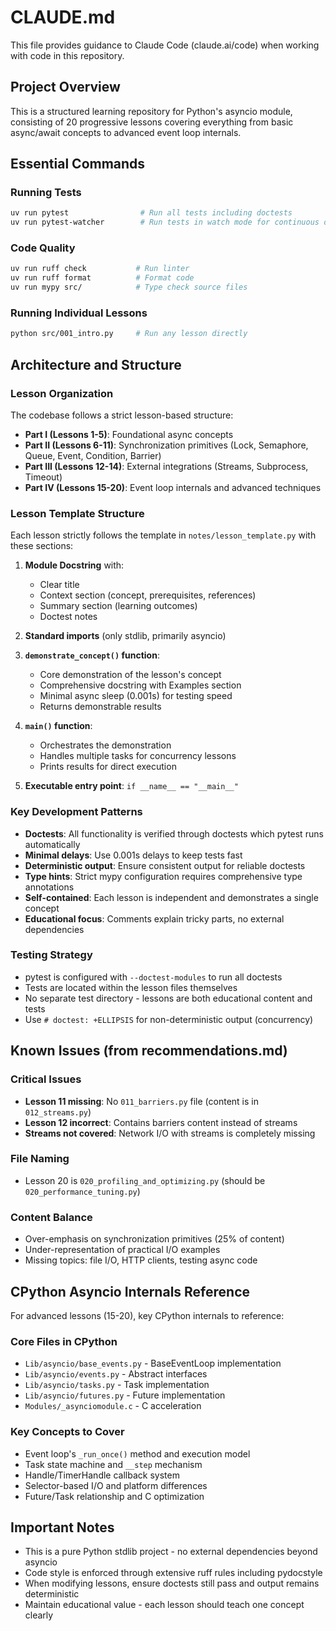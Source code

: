 # CLAUDE.md

This file provides guidance to Claude Code (claude.ai/code) when working with code in this repository.

## Project Overview

This is a structured learning repository for Python's asyncio module, consisting of 20 progressive lessons covering everything from basic async/await concepts to advanced event loop internals.

## Essential Commands

### Running Tests
```bash
uv run pytest                # Run all tests including doctests
uv run pytest-watcher        # Run tests in watch mode for continuous development
```

### Code Quality
```bash
uv run ruff check           # Run linter
uv run ruff format          # Format code
uv run mypy src/            # Type check source files
```

### Running Individual Lessons
```bash
python src/001_intro.py     # Run any lesson directly
```

## Architecture and Structure

### Lesson Organization
The codebase follows a strict lesson-based structure:
- **Part I (Lessons 1-5)**: Foundational async concepts
- **Part II (Lessons 6-11)**: Synchronization primitives (Lock, Semaphore, Queue, Event, Condition, Barrier)
- **Part III (Lessons 12-14)**: External integrations (Streams, Subprocess, Timeout)
- **Part IV (Lessons 15-20)**: Event loop internals and advanced techniques

### Lesson Template Structure
Each lesson strictly follows the template in `notes/lesson_template.py` with these sections:

1. **Module Docstring** with:
   - Clear title
   - Context section (concept, prerequisites, references)
   - Summary section (learning outcomes)
   - Doctest notes

2. **Standard imports** (only stdlib, primarily asyncio)

3. **`demonstrate_concept()` function**:
   - Core demonstration of the lesson's concept
   - Comprehensive docstring with Examples section
   - Minimal async sleep (0.001s) for testing speed
   - Returns demonstrable results

4. **`main()` function**:
   - Orchestrates the demonstration
   - Handles multiple tasks for concurrency lessons
   - Prints results for direct execution

5. **Executable entry point**: `if __name__ == "__main__"`

### Key Development Patterns
- **Doctests**: All functionality is verified through doctests which pytest runs automatically
- **Minimal delays**: Use 0.001s delays to keep tests fast
- **Deterministic output**: Ensure consistent output for reliable doctests
- **Type hints**: Strict mypy configuration requires comprehensive type annotations
- **Self-contained**: Each lesson is independent and demonstrates a single concept
- **Educational focus**: Comments explain tricky parts, no external dependencies

### Testing Strategy
- pytest is configured with `--doctest-modules` to run all doctests
- Tests are located within the lesson files themselves
- No separate test directory - lessons are both educational content and tests
- Use `# doctest: +ELLIPSIS` for non-deterministic output (concurrency)

## Known Issues (from recommendations.md)

### Critical Issues
- **Lesson 11 missing**: No `011_barriers.py` file (content is in `012_streams.py`)
- **Lesson 12 incorrect**: Contains barriers content instead of streams
- **Streams not covered**: Network I/O with streams is completely missing

### File Naming
- Lesson 20 is `020_profiling_and_optimizing.py` (should be `020_performance_tuning.py`)

### Content Balance
- Over-emphasis on synchronization primitives (25% of content)
- Under-representation of practical I/O examples
- Missing topics: file I/O, HTTP clients, testing async code

## CPython Asyncio Internals Reference

For advanced lessons (15-20), key CPython internals to reference:

### Core Files in CPython
- `Lib/asyncio/base_events.py` - BaseEventLoop implementation
- `Lib/asyncio/events.py` - Abstract interfaces
- `Lib/asyncio/tasks.py` - Task implementation
- `Lib/asyncio/futures.py` - Future implementation
- `Modules/_asynciomodule.c` - C acceleration

### Key Concepts to Cover
- Event loop's `_run_once()` method and execution model
- Task state machine and `__step` mechanism
- Handle/TimerHandle callback system
- Selector-based I/O and platform differences
- Future/Task relationship and C optimization

## Important Notes
- This is a pure Python stdlib project - no external dependencies beyond asyncio
- Code style is enforced through extensive ruff rules including pydocstyle
- When modifying lessons, ensure doctests still pass and output remains deterministic
- Maintain educational value - each lesson should teach one concept clearly
